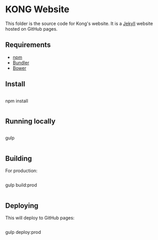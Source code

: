 # KONG Website

This folder is the source code for Kong's website. It is a [Jekyll](http://jekyllrb.com/) website hosted on GitHub pages.

## Requirements

- [npm](https://www.npmjs.com/)
- [Bundler](http://bundler.io/)
- [Bower](http://bower.io/)

## Install

>```bash
npm install
>```

## Running locally

>```bash
gulp
>```

## Building

For production:

>```bash
gulp build:prod
>```

## Deploying

This will deploy to GitHub pages:

>```bash
gulp deploy:prod
>```
